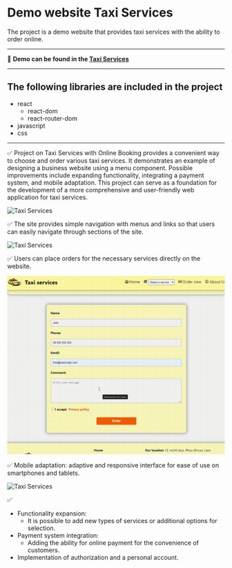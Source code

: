 # Demo website Taxi Services
The project is a demo website that provides taxi services with the ability to order online.
___
:link: **Demo can be found in the [Taxi Services](https://taxi-services-layout.netlify.app/)**
___
## The following libraries are included in the project
* react
    * react-dom
    * react-router-dom
* javascript
* css
___

:white_check_mark: Project on Taxi Services with Online Booking provides a convenient way to choose and order various taxi services. It demonstrates an example of designing a business website using a menu component. Possible improvements include expanding functionality, integrating a payment system, and mobile adaptation. This project can serve as a foundation for the development of a more comprehensive and user-friendly web application for taxi services.

![Taxi Services](src/assets/read-me/taxi-2.gif)

:white_check_mark: The site provides simple navigation with menus and links so that users can easily navigate through sections of the site.

![Taxi Services](src/assets/read-me/taxi-1.gif)

:white_check_mark: Users can place orders for the necessary services directly on the website.

![Taxi Services](src/assets/read-me/taxi-submit.gif)

:white_check_mark: Mobile adaptation: adaptive and responsive interface for ease of use on smartphones and tablets.

![Taxi Services](src/assets/read-me/taxi-3.gif)

:white_check_mark:
* Functionality expansion: 
    * It is possible to add new types of services or additional options for selection.
* Payment system integration: 
    * Adding the ability for online payment for the convenience of customers.
* Implementation of authorization and a personal account.